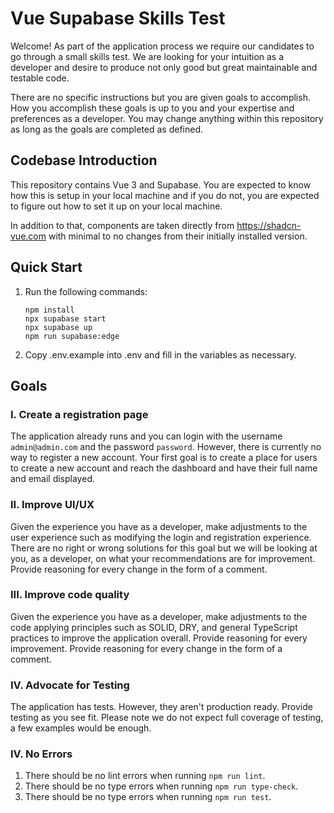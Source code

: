 # Vue Supabase Skills Test

Welcome! As part of the application process we require our candidates to go through a small skills test. We are looking for your intuition as a developer and desire to produce not only good but great maintainable and testable code.

There are no specific instructions but you are given goals to accomplish. How you accomplish these goals is up to you and your expertise and preferences as a developer. You may change anything within this repository as long as the goals are completed as defined.

## Codebase Introduction
This repository contains Vue 3 and Supabase. You are expected to know how this is setup in your local machine and if you do not, you are expected to figure out how to set it up on your local machine.

In addition to that, components are taken directly from https://shadcn-vue.com with minimal to no changes from their initially installed version.

## Quick Start
1. Run the following commands:
    ```
    npm install
    npx supabase start
    npx supabase up
    npm run supabase:edge
    ```

2. Copy .env.example into .env and fill in the variables as necessary.

## Goals

### I. Create a registration page
The application already runs and you can login with the username `admin@admin.com` and the password `password`. However, there is currently no way to register a new account. Your first goal is to create a place for users to create a new account and reach the dashboard and have their full name and email displayed.

### II. Improve UI/UX
Given the experience you have as a developer, make adjustments to the user experience such as modifying the login and registration experience. There are no right or wrong solutions for this goal but we will be looking at you, as a developer, on what your recommendations are for improvement. Provide reasoning for every change in the form of a comment.

### III. Improve code quality
Given the experience you have as a developer, make adjustments to the code applying principles such as SOLID, DRY, and general TypeScript practices to improve the application overall. Provide reasoning for every improvement. Provide reasoning for every change in the form of a comment.

### IV. Advocate for Testing
The application has tests. However, they aren't production ready. Provide testing as you see fit. Please note we do not expect full coverage of testing, a few examples would be enough.

### IV. No Errors
1. There should be no lint errors when running `npm run lint`.
2. There should be no type errors when running `npm run type-check`.
3. There should be no type errors when running `npm run test`.
